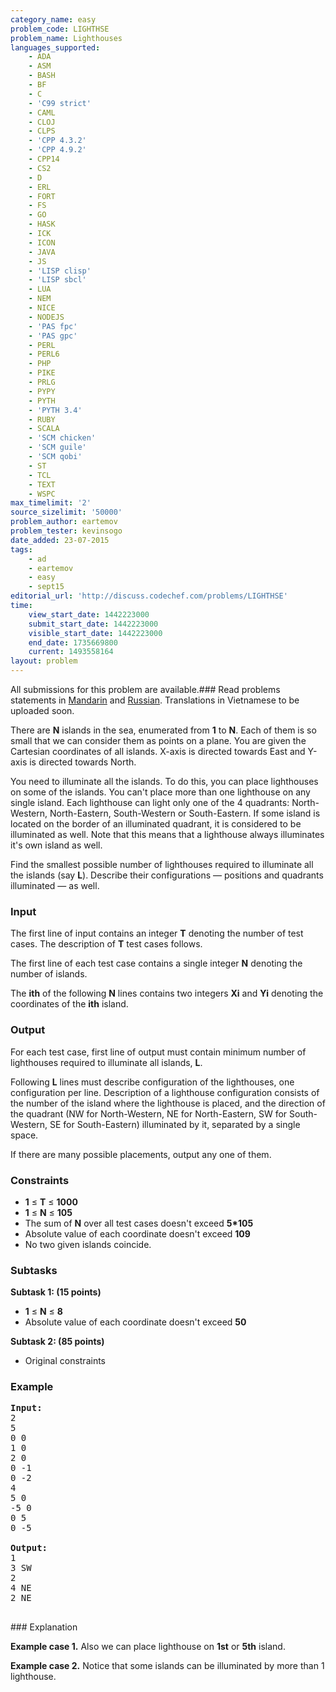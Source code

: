 ```yaml
---
category_name: easy
problem_code: LIGHTHSE
problem_name: Lighthouses
languages_supported:
    - ADA
    - ASM
    - BASH
    - BF
    - C
    - 'C99 strict'
    - CAML
    - CLOJ
    - CLPS
    - 'CPP 4.3.2'
    - 'CPP 4.9.2'
    - CPP14
    - CS2
    - D
    - ERL
    - FORT
    - FS
    - GO
    - HASK
    - ICK
    - ICON
    - JAVA
    - JS
    - 'LISP clisp'
    - 'LISP sbcl'
    - LUA
    - NEM
    - NICE
    - NODEJS
    - 'PAS fpc'
    - 'PAS gpc'
    - PERL
    - PERL6
    - PHP
    - PIKE
    - PRLG
    - PYPY
    - PYTH
    - 'PYTH 3.4'
    - RUBY
    - SCALA
    - 'SCM chicken'
    - 'SCM guile'
    - 'SCM qobi'
    - ST
    - TCL
    - TEXT
    - WSPC
max_timelimit: '2'
source_sizelimit: '50000'
problem_author: eartemov
problem_tester: kevinsogo
date_added: 23-07-2015
tags:
    - ad
    - eartemov
    - easy
    - sept15
editorial_url: 'http://discuss.codechef.com/problems/LIGHTHSE'
time:
    view_start_date: 1442223000
    submit_start_date: 1442223000
    visible_start_date: 1442223000
    end_date: 1735669800
    current: 1493558164
layout: problem
---
```

All submissions for this problem are available.###  Read problems statements in [Mandarin](http://www.codechef.com/download/translated/SEPT15/mandarin/LIGHTHSE.pdf) and [Russian](http://www.codechef.com/download/translated/SEPT15/russian/LIGHTHSE.pdf). Translations in Vietnamese to be uploaded soon.

There are **N** islands in the sea, enumerated from **1** to **N**. Each of them is so small that we can consider them as points on a plane. You are given the Cartesian coordinates of all islands. X-axis is directed towards East and Y-axis is directed towards North.

You need to illuminate all the islands. To do this, you can place lighthouses on some of the islands. You can't place more than one lighthouse on any single island. Each lighthouse can light only one of the 4 quadrants: North-Western, North-Eastern, South-Western or South-Eastern. If some island is located on the border of an illuminated quadrant, it is considered to be illuminated as well. Note that this means that a lighthouse always illuminates it's own island as well.

Find the smallest possible number of lighthouses required to illuminate all the islands (say **L**). Describe their configurations — positions and quadrants illuminated — as well.

### Input

The first line of input contains an integer **T** denoting the number of test cases. The description of **T** test cases follows.

The first line of each test case contains a single integer **N** denoting the number of islands.

The **ith** of the following **N** lines contains two integers **Xi** and **Yi** denoting the coordinates of the **ith** island.

### Output

For each test case, first line of output must contain minimum number of lighthouses required to illuminate all islands, **L**.

Following **L** lines must describe configuration of the lighthouses, one configuration per line. Description of a lighthouse configuration consists of the number of the island where the lighthouse is placed, and the direction of the quadrant (NW for North-Western, NE for North-Eastern, SW for South-Western, SE for South-Eastern) illuminated by it, separated by a single space.

If there are many possible placements, output any one of them.

### Constraints

- **1** ≤ **T** ≤ **1000**
- **1** ≤ **N** ≤ **105**
- The sum of **N** over all test cases doesn't exceed **5\*105**
- Absolute value of each coordinate doesn't exceed **109**
- No two given islands coincide.

### Subtasks

**Subtask 1: (15 points)**

- **1** ≤ **N** ≤ **8**
- Absolute value of each coordinate doesn't exceed **50**

**Subtask 2: (85 points)**

- Original constraints

### Example

<pre><b>Input:</b>
2
5
0 0
1 0
2 0
0 -1
0 -2
4
5 0
-5 0
0 5
0 -5

<b>Output:</b>
1
3 SW
2
4 NE
2 NE

</pre>### Explanation

**Example case 1.** Also we can place lighthouse on **1st** or **5th** island.

**Example case 2.** Notice that some islands can be illuminated by more than 1 lighthouse.
